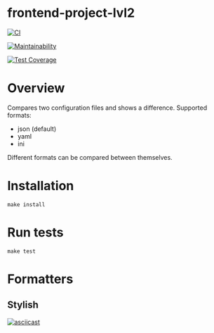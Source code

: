# frontend-project-lvl2


[![CI](https://github.com/t4ks/frontend-project-lvl2/workflows/Node.js%20CI/badge.svg)](https://github.com/t4ks/frontend-project-lvl2/actions)

[![Maintainability](https://api.codeclimate.com/v1/badges/f6c860774b5974df7ba8/maintainability)](https://codeclimate.com/github/t4ks/frontend-project-lvl2/maintainability)

[![Test Coverage](https://api.codeclimate.com/v1/badges/f6c860774b5974df7ba8/test_coverage)](https://codeclimate.com/github/t4ks/frontend-project-lvl2/test_coverage)

# Overview
Compares two configuration files and shows a difference. Supported formats:
 - json (default)
 - yaml
 - ini

Different formats can be compared between themselves.

# Installation

`make install`

# Run tests 

`make test`

# Formatters

## Stylish

[![asciicast](https://asciinema.org/a/355084.svg)](https://asciinema.org/a/355084)
